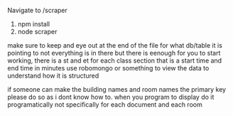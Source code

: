 Navigate to /scraper

1. npm install
2. node scraper

make sure to keep and eye out at the end of the file for what db/table it is pointing to
not everything is in there but there is eenough for you to start working, there is a st and et for each class section 
that is a start time and end time in minutes
use robomongo or something to view the data to understand how it is structured

if someone can make the building names and room names the primary key please do so as i dont know how to.
when you program to display do it programatically not specifically for each document and each room